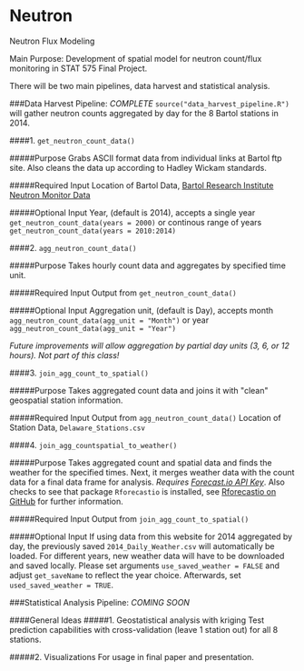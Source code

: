 # Neutron
Neutron Flux Modeling

Main Purpose: Development of spatial model for neutron count/flux monitoring in STAT 575 Final Project.

There will be two main pipelines, data harvest and statistical analysis.

###Data Harvest Pipeline: *COMPLETE* 
`source("data_harvest_pipeline.R")` will gather neutron counts aggregated by day for the 8 Bartol stations in 2014.

####1. `get_neutron_count_data()` 

#####Purpose
Grabs ASCII format data from individual links at Bartol ftp site. Also cleans the data up according to Hadley Wickam standards.

#####Required Input
Location of Bartol Data, [Bartol Research Institute Neutron Monitor Data](http://neutronm.bartol.udel.edu/~pyle/bri_table.html)  

#####Optional Input
Year, (default is 2014), accepts a single year `get_neutron_count_data(years = 2000)` or continous range of years `get_neutron_count_data(years = 2010:2014)`
  
####2. `agg_neutron_count_data()` 

#####Purpose
Takes hourly count data and aggregates by specified time unit.

#####Required Input
Output from `get_neutron_count_data()`

#####Optional Input
Aggregation unit, (default is Day), accepts month `agg_neutron_count_data(agg_unit = "Month")` or year `agg_neutron_count_data(agg_unit = "Year")`

_Future improvements will allow aggregation by partial day units (3, 6, or 12 hours). Not part of this class!_
  
####3. `join_agg_count_to_spatial()`

#####Purpose
Takes aggregated count data and joins it with "clean" geospatial station information.

#####Required Input
Output from `agg_neutron_count_data()`
Location of Station Data, `Delaware_Stations.csv`

####4. `join_agg_countspatial_to_weather()`

#####Purpose
Takes aggregated count and spatial data and finds the weather for the specified times. Next, it merges weather data with the count data for a final data frame for analysis. *Requires [Forecast.io API Key](https://developer.forecast.io/)*. Also checks to see that package `Rforecastio` is installed, see [Rforecastio on GitHub](https://github.com/hrbrmstr/Rforecastio) for further information.

#####Required Input
Output from `join_agg_count_to_spatial()`

#####Optional Input
If using data from this website for 2014 aggregated by day, the previously saved `2014_Daily_Weather.csv` will automatically be loaded. For different years, new weather data will have to be downloaded and saved locally. Please set arguments `use_saved_weather = FALSE` and adjust `get_saveName` to reflect the year choice. Afterwards, set `used_saved_weather = TRUE`.

###Statistical Analysis Pipeline: *COMING SOON*

####General Ideas
#####1. Geostatistical analysis with kriging
Test prediction capabilities with cross-validation (leave 1 station out) for all 8 stations.

#####2. Visualizations
For usage in final paper and presentation.

